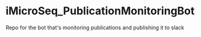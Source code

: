 # iMicroSeq_PublicationMonitoringBot
Repo for the bot that's monitoring publications and publishing it to slack
